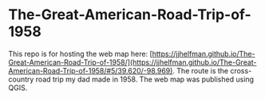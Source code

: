 # The-Great-American-Road-Trip-of-1958

This repo is for hosting the web map here: [https://jjhelfman.github.io/The-Great-American-Road-Trip-of-1958/](https://jjhelfman.github.io/The-Great-American-Road-Trip-of-1958/#5/39.620/-98.969). The route is the cross-country road trip my dad made in 1958. 
The web map was published using QGIS. 
